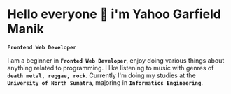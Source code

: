 # Hello everyone 👋 i'm Yahoo Garfield Manik

**`Frontend Web Developer`**

I am a beginner in **`Fronted Web Developer`**, enjoy doing various things about anything related to programming. I like listening to music with genres of **`death metal, reggae, rock`**. Currently I'm doing my studies at the **`University of North Sumatra`**, majoring in **`Informatics Engineering`**.
